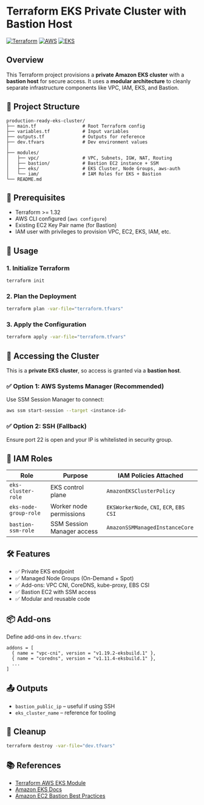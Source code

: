 # Terraform EKS Private Cluster with Bastion Host

[![Terraform](https://img.shields.io/badge/Terraform-IaC-623CE4?logo=terraform&logoColor=white)](https://www.terraform.io/)
[![AWS](https://img.shields.io/badge/AWS-Cloud-orange?logo=amazonaws&logoColor=white)](https://aws.amazon.com/)
[![EKS](https://img.shields.io/badge/EKS-Kubernetes-blue?logo=amazon-eks&logoColor=white)](https://aws.amazon.com/eks/)

## Overview

This Terraform project provisions a **private Amazon EKS cluster** with a **bastion host** for secure access. It uses a **modular architecture** to cleanly separate infrastructure components like VPC, IAM, EKS, and Bastion.

## 📂 Project Structure

```
production-ready-eks-cluster/
├── main.tf                 # Root Terraform config
├── variables.tf            # Input variables
├── outputs.tf              # Outputs for reference
├── dev.tfvars              # Dev environment values
│
├── modules/
│   ├── vpc/                # VPC, Subnets, IGW, NAT, Routing
│   ├── bastion/            # Bastion EC2 instance + SSM
│   ├── eks/                # EKS Cluster, Node Groups, aws-auth
│   └── iam/                # IAM Roles for EKS + Bastion
└── README.md
```

## 🔧 Prerequisites

- Terraform >= 1.32
- AWS CLI configured (`aws configure`)
- Existing EC2 Key Pair name (for Bastion)
- IAM user with privileges to provision VPC, EC2, EKS, IAM, etc.

## 🚀 Usage

### 1. Initialize Terraform

```bash
terraform init
```

### 2. Plan the Deployment

```bash
terraform plan -var-file="terraform.tfvars"
```

### 3. Apply the Configuration

```bash
terraform apply -var-file="terraform.tfvars"
```

## 📡 Accessing the Cluster

This is a **private EKS cluster**, so access is granted via a **bastion host**.

### ✅ Option 1: AWS Systems Manager (Recommended)

Use SSM Session Manager to connect:

```bash
aws ssm start-session --target <instance-id>
```

### ✅ Option 2: SSH (Fallback)

Ensure port 22 is open and your IP is whitelisted in security group.

## 🔐 IAM Roles

| Role                    | Purpose                          | IAM Policies Attached                                |
|-------------------------|----------------------------------|------------------------------------------------------|
| `eks-cluster-role`      | EKS control plane                | `AmazonEKSClusterPolicy`                             |
| `eks-node-group-role`   | Worker node permissions          | `EKSWorkerNode`, `CNI`, `ECR`, `EBS CSI`             |
| `bastion-ssm-role`      | SSM Session Manager access       | `AmazonSSMManagedInstanceCore`                       |

## 🛠 Features

- ✅ Private EKS endpoint
- ✅ Managed Node Groups (On-Demand + Spot)
- ✅ Add-ons: VPC CNI, CoreDNS, kube-proxy, EBS CSI
- ✅ Bastion EC2 with SSM access
- ✅ Modular and reusable code

## 📦 Add-ons

Define add-ons in `dev.tfvars`:

```hcl
addons = [
  { name = "vpc-cni", version = "v1.19.2-eksbuild.1" },
  { name = "coredns", version = "v1.11.4-eksbuild.1" },
  ...
]
```

## 📤 Outputs

- `bastion_public_ip` – useful if using SSH
- `eks_cluster_name` – reference for tooling

## 🧹 Cleanup

```bash
terraform destroy -var-file="dev.tfvars"
```

## 📚 References

- [Terraform AWS EKS Module](https://github.com/terraform-aws-modules/terraform-aws-eks)
- [Amazon EKS Docs](https://docs.aws.amazon.com/eks/)
- [Amazon EC2 Bastion Best Practices](https://docs.aws.amazon.com/whitepapers/latest/bastion-hosts/)
